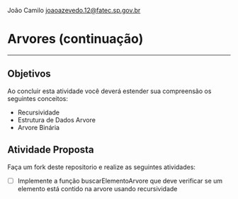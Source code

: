 João Camilo 
joaoazevedo.12@fatec.sp.gov.br
# Arvores (continuação)
---

## Objetivos

Ao concluir esta atividade você deverá estender sua compreensão os seguintes conceitos:
* Recursividade
* Estrutura de Dados Arvore
* Arvore Binária



## Atividade Proposta

Faça um fork deste repositorio e realize as seguintes atividades: 

- [ ] Implemente a função buscarElementoArvore que deve verificar se um elemento está contido na arvore usando recursividade

